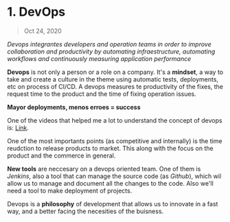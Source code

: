 # 1. DevOps

> Oct 24, 2020

*Devops integrantes developers and operation teams in order to improve collaboration and productivity by automating infraestructure, automating workflows and continuously measuring application performance*

**Devops** is not only a person or a role on a company. It's a **mindset**, a way to take and create a culture in the theme using automatic tests, deployments, etc on process of CI/CD. A devops  measures te productivity of the fixes, the request time to the product and the time of fixing operation issues.

**Mayor deployments, menos erroes = success**

One of the videos that helped me a lot to understand the concept of devops is: [Link](https://www.youtube.com/watch?v=_I94-tJlovg).

One of the most importants points (as competitive and internally) is the time reudction to release products to market. This along with the focus on the product and the commerce in general.

**New tools** are neccesary on a devops oriented team. One of them is *Jenkins*, also a tool that can manage the source code (as *Github*), which wil allow us to manage and document all the changes to the code. Also we'll need a tool to make deployment of projects.

Devops is a **philosophy** of development that allows us to innovate in a fast way, and a better facing the necesities of the buisness.
